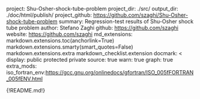 project: Shu-Osher-shock-tube-problem
project_dir: ./src/
output_dir: ./doc/html/publish/
project_github: https://github.com/szaghi/Shu-Osher-shock-tube-problem
summary: Regression-test results of Shu-Osher shock tube problem
author: Stefano Zaghi
github: https://github.com/szaghi
website: https://github.com/szaghi
md_extensions: markdown.extensions.toc(anchorlink=True)
               markdown.extensions.smarty(smart_quotes=False)
               markdown.extensions.extra
               markdown_checklist.extension
docmark: <
display: public
         protected
         private
source: true
warn: true
graph: true
extra_mods: iso_fortran_env:https://gcc.gnu.org/onlinedocs/gfortran/ISO_005fFORTRAN_005fENV.html

{!README.md!}
